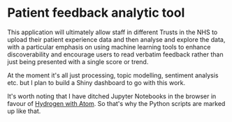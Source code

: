 # Patient feedback analytic tool

This application will ultimately allow staff in different Trusts in the NHS to upload their patient experience data and then analyse and explore the data, with a particular emphasis on using machine learning tools to enhance discoverability and encourage users to read verbatim feedback rather than just being presented with a single score or trend.

At the moment it's all just processing, topic modelling, sentiment analysis etc. but I plan to build a Shiny dashboard to go with this work.

It's worth noting that I have ditched Jupyter Notebooks in the browser in favour of [Hydrogen with Atom](https://atom.io/packages/hydrogen). So that's why the Python scripts are marked up like that.
